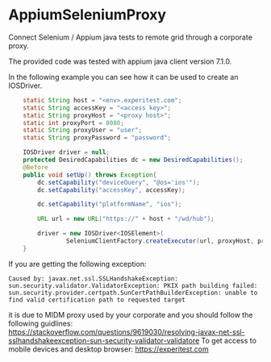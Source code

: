 # AppiumSeleniumProxy
Connect Selenium / Appium java tests to remote grid through a corporate proxy.

The provided code was tested with appium java client version 7.1.0.

In the following example you can see how it can be used to create an IOSDriver.

```java
    static String host = "<env>.experitest.com";
    static String accessKey = "<access key>";
    static String proxyHost = "<proxy host>";
    static int proxyPort = 8080;
    static String proxyUser = "user";
    static String proxyPassword = "password";

    IOSDriver driver = null;
    protected DesiredCapabilities dc = new DesiredCapabilities();
    @Before
    public void setUp() throws Exception{
        dc.setCapability("deviceQuery", "@os='ios'");
        dc.setCapability("accessKey", accessKey);

        dc.setCapability("platformName", "ios");

        URL url = new URL("https://" + host + "/wd/hub");

        driver = new IOSDriver<IOSElement>(
                SeleniumClientFactory.createExecutor(url, proxyHost, proxyPort , proxyUser, proxyPassword), dc);
    }

```

If you are getting the following exception:
```
Caused by: javax.net.ssl.SSLHandshakeException: sun.security.validator.ValidatorException: PKIX path building failed: sun.security.provider.certpath.SunCertPathBuilderException: unable to find valid certification path to requested target
```
it is due to MIDM proxy used by your corporate and you should follow the following guidlines:
https://stackoverflow.com/questions/9619030/resolving-javax-net-ssl-sslhandshakeexception-sun-security-validator-validatore
To get access to mobile devices and desktop browser:
https://experitest.com



